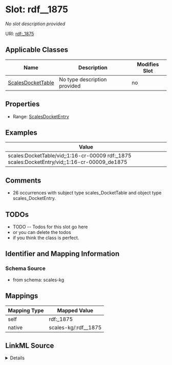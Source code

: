 

# Slot: rdf__1875


_No slot description provided_





URI: [rdf:_1875](http://www.w3.org/1999/02/22-rdf-syntax-ns#_1875)



<!-- no inheritance hierarchy -->





## Applicable Classes

| Name | Description | Modifies Slot |
| --- | --- | --- |
| [ScalesDocketTable](../classes/ScalesDocketTable.md) | No type description provided |  no  |







## Properties

* Range: [ScalesDocketEntry](../classes/ScalesDocketEntry.md)






## Examples

| Value |
| --- |
| scales:DocketTable/vid;;1:16-cr-00009 rdf:_1875 scales:DocketEntry/vid;;1:16-cr-00009_de1875 |

## Comments

* 26 occurrences with subject type scales_DocketTable and object type scales_DocketEntry.

## TODOs

* TODO -- Todos for this slot go here
* or you can delete the todos
* if you think the class is perfect.

## Identifier and Mapping Information







### Schema Source


* from schema: scales-kg




## Mappings

| Mapping Type | Mapped Value |
| ---  | ---  |
| self | rdf:_1875 |
| native | scales-kg/:rdf__1875 |




## LinkML Source

<details>
```yaml
name: rdf__1875
description: No slot description provided
todos:
- TODO -- Todos for this slot go here
- or you can delete the todos
- if you think the class is perfect.
comments:
- 26 occurrences with subject type scales_DocketTable and object type scales_DocketEntry.
examples:
- value: scales:DocketTable/vid;;1:16-cr-00009 rdf:_1875 scales:DocketEntry/vid;;1:16-cr-00009_de1875
from_schema: scales-kg
rank: 1000
slot_uri: rdf:_1875
alias: rdf__1875
domain_of:
- scales_DocketTable
range: scales_DocketEntry

```
</details>